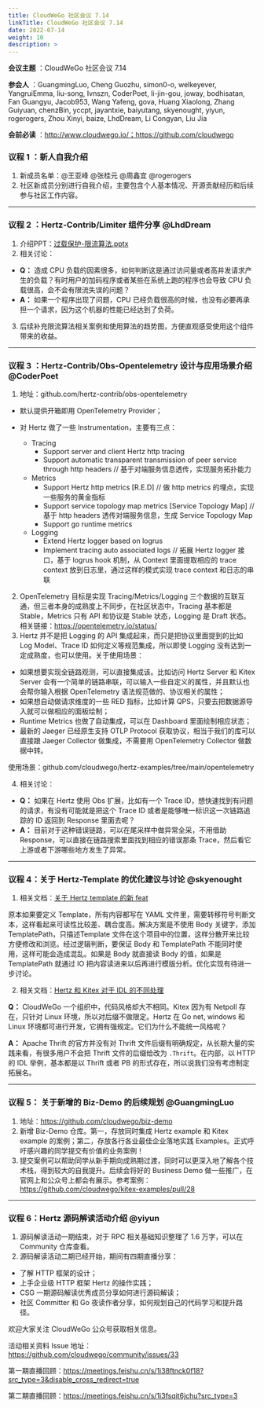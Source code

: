 ```yaml
---
title: CloudWeGo 社区会议 7.14
linkTitle: CloudWeGo 社区会议 7.14
date: 2022-07-14
weight: 10
description: >
---
```


**会议主题** ：CloudWeGo 社区会议 7.14

**参会人** ：GuangmingLuo, Cheng Guozhu, simon0-o, welkeyever, YangruiEmma, liu-song, Ivnszn, CoderPoet, li-jin-gou, joway, bodhisatan,
Fan Guangyu, Jacob953, Wang Yafeng, gova, Huang Xiaolong, Zhang Guiyuan, chenzBin, yccpt, jayantxie, baiyutang, skyenought, yiyun, rogerogers, Zhou Xinyi, baize, LhdDream, Li Congyan, Liu Jia

**会前必读** ：http://www.cloudwego.io/；https://github.com/cloudwego

### 议程 1 ：新人自我介绍

1. 新成员名单：@王亚峰 @张桂元 @周鑫宜 @rogerogers
2. 社区新成员分别进行自我介绍，主要包含个人基本情况、开源贡献经历和后续参与社区工作内容。

---

### 议程 2 ：Hertz-Contrib/Limiter 组件分享 @LhdDream

1. 介绍PPT：[过载保护-限流算法.pptx](https://bytedance.feishu.cn/file/boxcnfVCs9Nh6JxfqDkVG2MqyrQ?from=from_copylink)
2. 相关讨论：

* **Q：** 造成 CPU 负载的因素很多，如何判断这是通过访问量或者高并发请求产生的负载？有时用户的加码程序或者某些在系统上跑的程序也会导致 CPU 负载很高，会不会有限流失误的问题？
* **A：** 如果一个程序出现了问题，CPU 已经负载很高的时候，也没有必要再承担一个请求，因为这个机器的性能已经达到了负荷。

3. 后续补充限流算法相关案例和使用算法的趋势图，方便直观感受使用这个组件带来的收益。

---

### 议程 3 ：Hertz-Contrib/Obs-Opentelemetry 设计与应用场景介绍 @CoderPoet

1. 地址：github.com/hertz-contrib/obs-opentelemetry

* 默认提供开箱即用 OpenTelemetry Provider；
* 对 Hertz 做了一些 Instrumentation，主要有三点：
  
  * Tracing
    * Support server and client Hertz http tracing
    * Support automatic transparent transmission of peer service through http headers // 基于对端服务信息透传，实现服务拓扑能力
  * Metrics
    * Support Hertz http metrics [R.E.D] // 做 http metrics 的埋点，实现一些服务的黄金指标
    * Support service topology map metrics [Service Topology Map] // 基于 http headers 透传对端服务信息，生成 Service Topology Map
    * Support go runtime metrics
  * Logging
    * Extend Hertz logger based on logrus
    * Implement tracing auto associated logs // 拓展 Hertz logger 接口，基于 logrus hook 机制，从 Context 里面提取相应的 trace context 放到日志里，通过这样的模式实现 trace context 和日志的串联

2. OpenTelemetry 目标是实现 Tracing/Metrics/Logging 三个数据的互联互通，但三者本身的成熟度上不同步，在社区状态中，Tracing 基本都是 Stable，Metrics 只有 API 和协议是 Stable 状态，Logging 是 Draft 状态。相关链接：https://opentelemetry.io/status/
3. Hertz 并不是把 Logging 的 API 集成起来，而只是把协议里面提到的比如 Log Model、Trace ID 如何定义等规范集成，所以即使 Logging 没有达到一定成熟度，也可以使用。关于使用场景：

* 如果想要实现全链路观测，可以直接集成该。比如访问 Hertz Server 和 Kitex Server 会有一个简单的链路串联，可以输入一些自定义的属性，并且默认也会帮你输入根据 OpenTelemetry 语法规范做的、协议相关的属性；
* 如果想自动做请求维度的一些 RED 指标，比如计算 QPS，只要去把数据源导入就可以做相应的面板绘制；
* Runtime Metrics 也做了自动集成，可以在 Dashboard 里面绘制相应状态；
* 最新的 Jaeger 已经原生支持 OTLP Protocol 获取协议，相当于我们的库可以直接跟 Jaeger Collector 做集成，不需要用 OpenTelemetry Collector 做数据中转。

使用场景：github.com/cloudwego/hertz-examples/tree/main/opentelemetry

4. 相关讨论：

* **Q：** 如果在 Hertz 使用 Obs 扩展，比如有一个 Trace ID，想快速找到有问题的请求，有没有可能就是把这个 Trace ID 或者是能够唯一标识这一次链路追踪的 ID 返回到 Response 里面去呢？
* **A：** 目前对于这种错误链路，可以在尾采样中做异常全采，不用借助 Response，可以直接在链路搜索里面找到相应的错误那条 Trace，然后看它上游或者下游哪些地方发生了异常。

---

### 议程 4：关于 Hertz-Template 的优化建议与讨论 @skyenought

1. 相关文档：[关于 Hertz template 的新 feat](https://ybwflbcn12.feishu.cn/docx/doxcnyQKMUgeqiwNWH8q7zzPeYg)

原本如果要定义 Template，所有内容都写在 YAML 文件里，需要转移符号判断文本，这样看起来可读性比较差、耦合度高。解决方案是不使用 Body 关键字，添加 TemplatePath，只描述Template 文件在这个项目中的位置，这样分散开来比较方便修改和浏览。经过逻辑判断，要保证 Body 和 TemplatePath 不能同时使用，这样可能会造成混乱。如果是 Body 就直接读 Body 的值，如果是 TemplatePath 就通过 IO 把内容读进来以后再进行模版分析。优化实现有待进一步讨论。

2. 相关文档：[Hertz 和 Kitex 对于 IDL 的不同处理](https://ybwflbcn12.feishu.cn/docx/doxcnjXcdN1lYRCDbUkZwLAVokz)

**Q：** CloudWeGo 一个组织中，代码风格却大不相同。Kitex 因为有 Netpoll 存在，只针对 Linux 环境，所以对后缀不做限定。Hertz 在 Go net, windows 和 Linux 环境都可进行开发，它拥有强规定。它们为什么不能统一风格呢？

**A：** Apache Thrift 的官方并没有对 Thrift 文件后缀有明确规定，从长期大量的实践来看，有很多用户不会把 Thrift 文件的后缀给改为 `.Thrift`。在内部，以 HTTP 的 IDL 举例，基本都是以 Thrift 或者 PB 的形式存在，所以说我们没有考虑制定拓展名。

---

### 议程 5： 关于新增的 Biz-Demo 的后续规划 @GuangmingLuo

1. 地址：https://github.com/cloudwego/biz-demo
2. 新增 Biz-Demo 仓库。第一，存放同时集成 Hertz example 和 Kitex example 的案例；第二，存放各行各业最佳企业落地实践 Examples。正式呼吁感兴趣的同学提交有价值的业务案例！
3. 提交案例可以帮助同学从新手期向成熟期过渡，同时可以更深入地了解各个技术栈，得到较大的自我提升。后续会将好的 Business Demo 做一些推广，在官网上和公众号上都会有展示。参考案例：https://github.com/cloudwego/kitex-examples/pull/28

---

### 议程 6：Hertz 源码解读活动介绍 @yiyun

1. 源码解读活动一期结束，对于 RPC 相关基础知识整理了 1.6 万字，可以在 Community 仓库查看。
2. 源码解读活动二期已经开始，期间有四期直播分享：

* 了解 HTTP 框架的设计；
* 上手企业级 HTTP 框架 Hertz 的操作实践；
* CSG 一期源码解读优秀成员分享如何进行源码解读；
* 社区 Committer 和 Go 夜读作者分享，如何规划自己的代码学习和提升路径。

欢迎大家关注 CloudWeGo 公众号获取相关信息。

活动相关资料 Issue 地址：https://github.com/cloudwego/community/issues/33

第一期直播回顾：https://meetings.feishu.cn/s/1i38ftnck0f18?src_type=3&disable_cross_redirect=true

第二期直播回顾：https://meetings.feishu.cn/s/1i3fsqit6jchu?src_type=3


